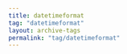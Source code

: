 ```yaml
---
title: datetimeformat
tag: "datetimeformat"
layout: archive-tags
permalink: "tag/datetimeformat"
---
```

